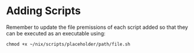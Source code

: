# Adding Scripts

Remember to update the file premissions of each script added so that they can be executed as an executable using:
```
chmod +x ~/nix/scripts/placeholder/path/file.sh
```